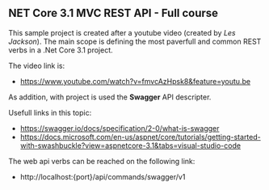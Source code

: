 ## NET Core 3.1 MVC REST API - Full course

This sample project is created after a youtube video (created by <i>Les Jackson</i>).
The main scope is defining the most paverfull and common REST verbs in a .Net Core 3.1 project.

The video link is: 
 - https://www.youtube.com/watch?v=fmvcAzHpsk8&feature=youtu.be

As addition, with project is used the <b>Swagger</b> API descripter.

Usefull links in this topic:
 - https://swagger.io/docs/specification/2-0/what-is-swagger
 - https://docs.microsoft.com/en-us/aspnet/core/tutorials/getting-started-with-swashbuckle?view=aspnetcore-3.1&tabs=visual-studio-code


The web api verbs can be reached on the following link:
 - http://localhost:{port}/api/commands/swagger/v1